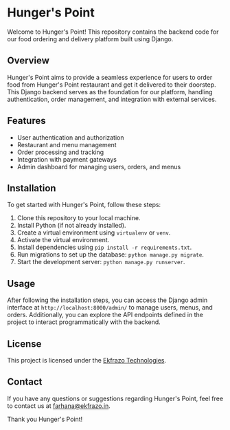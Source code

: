 # Hunger's Point

Welcome to Hunger's Point! This repository contains the backend code for our food ordering and delivery platform built using Django.

## Overview

Hunger's Point aims to provide a seamless experience for users to order food from Hunger's Point restaurant and get it delivered to their doorstep. This Django backend serves as the foundation for our platform, handling authentication, order management, and integration with external services.

## Features

- User authentication and authorization
- Restaurant and menu management
- Order processing and tracking
- Integration with payment gateways
- Admin dashboard for managing users, orders, and menus

## Installation

To get started with Hunger's Point, follow these steps:

1. Clone this repository to your local machine.
2. Install Python (if not already installed).
3. Create a virtual environment using `virtualenv` or `venv`.
4. Activate the virtual environment.
5. Install dependencies using `pip install -r requirements.txt`.
6. Run migrations to set up the database: `python manage.py migrate`.
7. Start the development server: `python manage.py runserver`.

## Usage

After following the installation steps, you can access the Django admin interface at `http://localhost:8000/admin/` to manage users, menus, and orders. Additionally, you can explore the API endpoints defined in the project to interact programmatically with the backend.

## License

This project is licensed under the [Ekfrazo Technologies](https://ekfrazo.com/).

## Contact

If you have any questions or suggestions regarding Hunger's Point, feel free to contact us at [farhana@ekfrazo.in](mailto:farhana@ekfrazo.in).

Thank you Hunger's Point!
